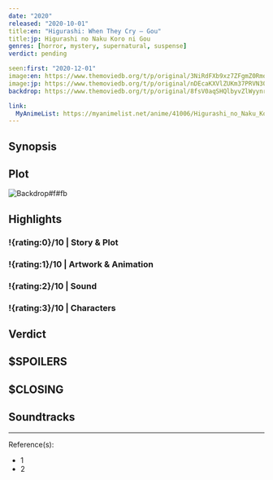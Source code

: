 ```yaml
---
date: "2020"
released: "2020-10-01"
title:en: "Higurashi: When They Cry – Gou"
title:jp: Higurashi no Naku Koro ni Gou
genres: [horror, mystery, supernatural, suspense]
verdict: pending

seen:first: "2020-12-01"
image:en: https://www.themoviedb.org/t/p/original/3NiRdFXb9xz7ZFgmZ0RmoWjkTvz.jpg
image:jp: https://www.themoviedb.org/t/p/original/nDEcaKXVlZUKm37PRVN3Q7kiZ7Q.jpg
backdrop: https://www.themoviedb.org/t/p/original/8fsV0aqSHQlbyvZlWyynruat0MP.jpg

link:
  MyAnimeList: https://myanimelist.net/anime/41006/Higurashi_no_Naku_Koro_ni_Gou
---
```



## Synopsis

## Plot

![Backdrop#f#fb](https://www.themoviedb.org/t/p/original/8fsV0aqSHQlbyvZlWyynruat0MP.jpg "Source: TMDB")

## Highlights

### !{rating:0}/10 | Story & Plot

### !{rating:1}/10 | Artwork & Animation

### !{rating:2}/10 | Sound

### !{rating:3}/10 | Characters

## Verdict

## $SPOILERS

## $CLOSING

## Soundtracks

***
Reference(s):

- 1
- 2
